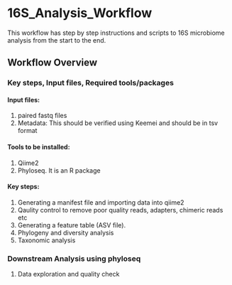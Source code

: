 # 16S_Analysis_Workflow
This workflow has step by step instructions and scripts to 16S microbiome analysis from the start to the end.

## Workflow Overview
### Key steps, Input files, Required tools/packages
#### Input files:
1. paired fastq files
2. Metadata: This should be verified using Keemei and should be in tsv format

#### Tools to be installed:
1. Qiime2
2. Phyloseq. It is an R package

#### Key steps:
1. Generating a manifest file and importing data into qiime2
2. Qaulity control to remove poor quality reads, adapters, chimeric reads etc
3. Generating a feature table (ASV file).
4. Phylogeny and diversity analysis
5. Taxonomic analysis

### Downstream Analysis using phyloseq
1. Data exploration and quality check
